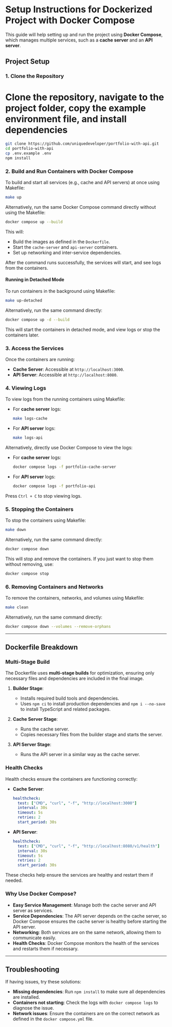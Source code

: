 # Setup Instructions for Dockerized Project with Docker Compose

This guide will help setting up and run the project using **Docker Compose**, which manages multiple services, such as a **cache server** and an **API server**.

## Project Setup

### 1. **Clone the Repository**

# Clone the repository, navigate to the project folder, copy the example environment file, and install dependencies


```bash
git clone https://github.com/uniquedeveloper/portfolio-with-api.git
cd portfolio-with-api
cp .env.example .env
npm install
```

### 2. **Build and Run Containers with Docker Compose**

To build and start all services (e.g., cache and API servers) at once using Makefile:

```bash
make up
```

Alternatively, run the same Docker Compose command directly without using the Makefile:

```bash
docker compose up --build
```

This will:

- Build the images as defined in the `Dockerfile`.
- Start the `cache-server` and `api-server` containers.
- Set up networking and inter-service dependencies.

After the command runs successfully, the services will start, and see logs from the containers.

#### Running in Detached Mode

To run containers in the background using Makefile:

```bash
make up-detached
```

Alternatively, run the same command directly:

```bash
docker compose up -d --build
```

This will start the containers in detached mode, and view logs or stop the containers later.

### 3. **Access the Services**

Once the containers are running:

- **Cache Server**: Accessible at `http://localhost:3000`.
- **API Server**: Accessible at `http://localhost:8080`.

### 4. **Viewing Logs**

To view logs from the running containers using Makefile:

- For **cache server** logs:
   ```bash
   make logs-cache
   ```

- For **API server** logs:
   ```bash
   make logs-api
   ```

Alternatively, directly use Docker Compose to view the logs:

- For **cache server** logs:
   ```bash
   docker compose logs -f portfolio-cache-server
   ```

- For **API server** logs:
   ```bash
   docker compose logs -f portfolio-api
   ```

Press `Ctrl + C` to stop viewing logs.

### 5. **Stopping the Containers**

To stop the containers using Makefile:

```bash
make down
```

Alternatively, run the same command directly:

```bash
docker compose down
```

This will stop and remove the containers. If you just want to stop them without removing, use:

```bash
docker compose stop
```

### 6. **Removing Containers and Networks**

To remove the containers, networks, and volumes using Makefile:

```bash
make clean
```

Alternatively, run the same command directly:

```bash
docker compose down --volumes --remove-orphans
```

---

## Dockerfile Breakdown

### **Multi-Stage Build**

The Dockerfile uses **multi-stage builds** for optimization, ensuring only necessary files and dependencies are included in the final image.

1. **Builder Stage**:
   - Installs required build tools and dependencies.
   - Uses `npm ci` to install production dependencies and `npm i --no-save` to install TypeScript and related packages.

2. **Cache Server Stage**:
   - Runs the cache server.
   - Copies necessary files from the builder stage and starts the server.

3. **API Server Stage**:
   - Runs the API server in a similar way as the cache server.

### **Health Checks**

Health checks ensure the containers are functioning correctly:

- **Cache Server**:
  ```yaml
  healthcheck:
    test: ["CMD", "curl", "-f", "http://localhost:3000"]
    interval: 30s
    timeout: 5s
    retries: 2
    start_period: 30s
  ```

- **API Server**:
  ```yaml
  healthcheck:
    test: ["CMD", "curl", "-f", "http://localhost:8080/v1/health"]
    interval: 30s
    timeout: 5s
    retries: 2
    start_period: 30s
  ```

These checks help ensure the services are healthy and restart them if needed.

### **Why Use Docker Compose?**

- **Easy Service Management**: Manage both the cache server and API server as services.
- **Service Dependencies**: The API server depends on the cache server, so Docker Compose ensures the cache server is healthy before starting the API server.
- **Networking**: Both services are on the same network, allowing them to communicate easily.
- **Health Checks**: Docker Compose monitors the health of the services and restarts them if necessary.

---

## Troubleshooting

If having issues, try these solutions:

- **Missing dependencies**: Run `npm install` to make sure all dependencies are installed.
- **Containers not starting**: Check the logs with `docker compose logs` to diagnose the issue.
- **Network issues**: Ensure the containers are on the correct network as defined in the `docker compose.yml` file.

